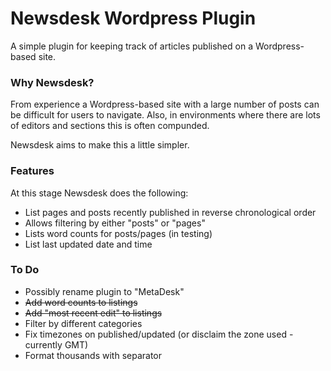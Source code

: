 # Newsdesk Wordpress Plugin

A simple plugin for keeping track of articles published on a Wordpress-based site.

### Why Newsdesk?

From experience a Wordpress-based site with a large number of posts can be difficult for users to navigate. Also, in environments where there are lots of editors and sections this is often compunded.

Newsdesk aims to make this a little simpler.

### Features

At this stage Newsdesk does the following:

- List pages and posts recently published in reverse chronological order
- Allows filtering by either "posts" or "pages"
- Lists word counts for posts/pages (in testing)
- List last updated date and time

### To Do

- Possibly rename plugin to "MetaDesk"
- ~~Add word counts to listings~~
- ~~Add "most recent edit" to listings~~
- Filter by different categories
- Fix timezones on published/updated (or disclaim the zone used - currently GMT)
- Format thousands with separator
